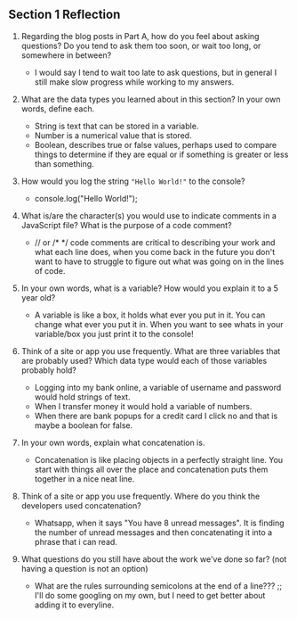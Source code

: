 ## Section 1 Reflection

1. Regarding the blog posts in Part A, how do you feel about asking questions? Do you tend to ask them too soon, or wait too long, or somewhere in between?

   - I would say I tend to wait too late to ask questions, but in general I still make slow progress while working to my answers.

2. What are the data types you learned about in this section? In your own words, define each.

   - String is text that can be stored in a variable.
   - Number is a numerical value that is stored.
   - Boolean, describes true or false values, perhaps used to compare things to determine if they are equal or if something is greater or less than something.

3. How would you log the string `"Hello World!"` to the console?

   - console.log("Hello World!");

4. What is/are the character(s) you would use to indicate comments in a JavaScript file? What is the purpose of a code comment?

   - // or /* */   code comments are critical to describing your work and what each line does, when you come back in the future you
 don't want to have to struggle to figure out what was going on in the lines of code.

5. In your own words, what is a variable? How would you explain it to a 5 year old?

   - A variable is like a box, it holds what ever you put in it. You can change what ever you put it in.
When you want to see whats in your variable/box you just print it to the console!

6. Think of a site or app you use frequently. What are three variables that are probably used? Which data type would each of those variables probably hold?

   - Logging into my bank online, a variable of username and password would hold strings of text.
   - When I transfer money it would hold a variable of numbers.
   - When there are bank popups for a credit card I click no and that is maybe a boolean for false.

7. In your own words, explain what concatenation is.

   - Concatenation is like placing objects in a perfectly straight line. You start with things all over the place and concatenation puts them together in a nice neat line.


8. Think of a site or app you use frequently. Where do you think the developers used concatenation?

   - Whatsapp, when it says "You have 8 unread messages". It is finding the number of unread messages and then concatenating it into a phrase that i can read.

9. What questions do you still have about the work we've done so far? (not having a question is not an option)

   - What are the rules surrounding semicolons at the end of a line??? ;; I'll do some googling on my own, but I need to get better about adding it to everyline.
